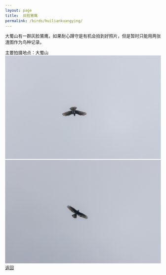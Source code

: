 ```yaml
---
layout: page
title: 	灰脸鵟鹰
permalink: /birds/huiliankuangying/
---
```

大蜀山有一群灰脸鵟鹰，如果耐心蹲守是有机会拍到好照片，但是暂时只能用两张渣图作为鸟种记录。

主要拍摄地点：大蜀山
![](../picture/灰脸鵟鹰/0U9A7588-CR3_DxO_DeepPRIMEXD.jpg)
![](../picture/灰脸鵟鹰/0U9A7589-CR3_DxO_DeepPRIMEXD.jpg)
[返回](../../)

